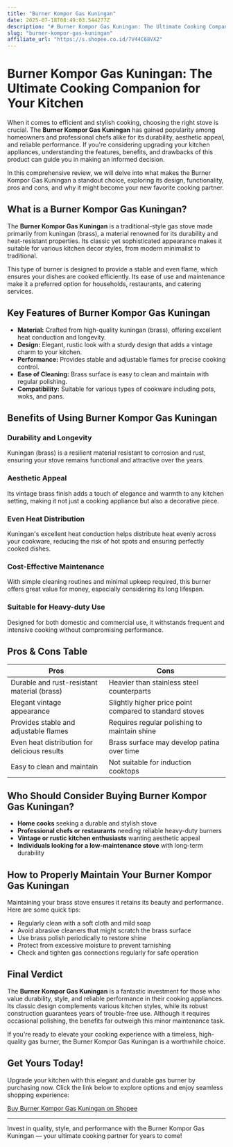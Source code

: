 ```yaml
---
title: "Burner Kompor Gas Kuningan"
date: 2025-07-18T08:49:03.544277Z
description: "# Burner Kompor Gas Kuningan: The Ultimate Cooking Companion for Your Kitchen..."
slug: "burner-kompor-gas-kuningan"
affiliate_url: "https://s.shopee.co.id/7V44C68VX2"
---
```

# Burner Kompor Gas Kuningan: The Ultimate Cooking Companion for Your Kitchen

When it comes to efficient and stylish cooking, choosing the right stove is crucial. The **Burner Kompor Gas Kuningan** has gained popularity among homeowners and professional chefs alike for its durability, aesthetic appeal, and reliable performance. If you're considering upgrading your kitchen appliances, understanding the features, benefits, and drawbacks of this product can guide you in making an informed decision.

In this comprehensive review, we will delve into what makes the Burner Kompor Gas Kuningan a standout choice, exploring its design, functionality, pros and cons, and why it might become your new favorite cooking partner.

## What is a Burner Kompor Gas Kuningan?

The **Burner Kompor Gas Kuningan** is a traditional-style gas stove made primarily from kuningan (brass), a material renowned for its durability and heat-resistant properties. Its classic yet sophisticated appearance makes it suitable for various kitchen decor styles, from modern minimalist to traditional.

This type of burner is designed to provide a stable and even flame, which ensures your dishes are cooked efficiently. Its ease of use and maintenance make it a preferred option for households, restaurants, and catering services.

## Key Features of Burner Kompor Gas Kuningan

- **Material:** Crafted from high-quality kuningan (brass), offering excellent heat conduction and longevity.
- **Design:** Elegant, rustic look with a sturdy design that adds a vintage charm to your kitchen.
- **Performance:** Provides stable and adjustable flames for precise cooking control.
- **Ease of Cleaning:** Brass surface is easy to clean and maintain with regular polishing.
- **Compatibility:** Suitable for various types of cookware including pots, woks, and pans.

## Benefits of Using Burner Kompor Gas Kuningan

### Durability and Longevity

Kuningan (brass) is a resilient material resistant to corrosion and rust, ensuring your stove remains functional and attractive over the years.

### Aesthetic Appeal

Its vintage brass finish adds a touch of elegance and warmth to any kitchen setting, making it not just a cooking appliance but also a decorative piece.

### Even Heat Distribution

Kuningan's excellent heat conduction helps distribute heat evenly across your cookware, reducing the risk of hot spots and ensuring perfectly cooked dishes.

### Cost-Effective Maintenance

With simple cleaning routines and minimal upkeep required, this burner offers great value for money, especially considering its long lifespan.

### Suitable for Heavy-duty Use

Designed for both domestic and commercial use, it withstands frequent and intensive cooking without compromising performance.

## Pros & Cons Table

| **Pros**                                           | **Cons**                                              |
|-----------------------------------------------------|-------------------------------------------------------|
| Durable and rust-resistant material (brass)        | Heavier than stainless steel counterparts           |
| Elegant vintage appearance                          | Slightly higher price point compared to standard stoves |
| Provides stable and adjustable flames             | Requires regular polishing to maintain shine       |
| Even heat distribution for delicious results      | Brass surface may develop patina over time        |
| Easy to clean and maintain                         | Not suitable for induction cooktops                |

## Who Should Consider Buying Burner Kompor Gas Kuningan?

- **Home cooks** seeking a durable and stylish stove
- **Professional chefs or restaurants** needing reliable heavy-duty burners
- **Vintage or rustic kitchen enthusiasts** wanting aesthetic appeal
- **Individuals looking for a low-maintenance stove** with long-term durability

## How to Properly Maintain Your Burner Kompor Gas Kuningan

Maintaining your brass stove ensures it retains its beauty and performance. Here are some quick tips:

- Regularly clean with a soft cloth and mild soap
- Avoid abrasive cleaners that might scratch the brass surface
- Use brass polish periodically to restore shine
- Protect from excessive moisture to prevent tarnishing
- Check and tighten gas connections regularly for safe operation

## Final Verdict

The **Burner Kompor Gas Kuningan** is a fantastic investment for those who value durability, style, and reliable performance in their cooking appliances. Its classic design complements various kitchen styles, while its robust construction guarantees years of trouble-free use. Although it requires occasional polishing, the benefits far outweigh this minor maintenance task.

If you're ready to elevate your cooking experience with a timeless, high-quality gas burner, the Burner Kompor Gas Kuningan is a worthwhile choice.

## Get Yours Today!

Upgrade your kitchen with this elegant and durable gas burner by purchasing now. Click the link below to explore options and enjoy seamless shopping experience:

[Buy Burner Kompor Gas Kuningan on Shopee](https://s.shopee.co.id/7V44C68VX2)

---

Invest in quality, style, and performance with the Burner Kompor Gas Kuningan — your ultimate cooking partner for years to come!